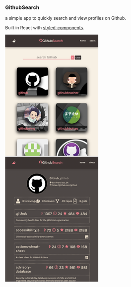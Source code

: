 ### GithubSearch

a simple app to quickly search and view profiles on Github.

Built in React with [styled-components](https://styled-components.com/).

<img src="./images/search.png" width="300px">

<img src="./images/profile.png" width="300px">